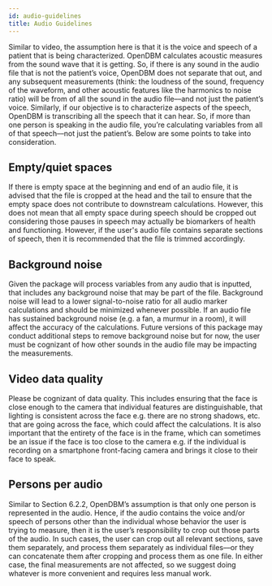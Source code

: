 ```yaml
---
id: audio-guidelines
title: Audio Guidelines
---
```


Similar to video, the assumption here is that it is the voice and speech of a patient that is being characterized. OpenDBM calculates acoustic measures from the sound wave that it is getting. So, if there is any sound in the audio file that is not the patient’s voice, OpenDBM does not separate that out, and any subsequent measurements (think: the loudness of the sound, frequency of the waveform, and other acoustic features like the harmonics to noise ratio) will be from of all the sound in the audio file––and not just the patient’s voice. Similarly, if our objective is to characterize aspects of the speech, OpenDBM is transcribing all the speech that it can hear. So, if more than one person is speaking in the audio file, you’re calculating variables from all of that speech––not just the patient’s. Below are some points to take into consideration.

## Empty/quiet spaces 

If there is empty space at the beginning and end of an audio file, it is advised that the file is cropped at the head and the tail to ensure that the empty space does not contribute to downstream calculations. However, this does not mean that all empty space during speech should be cropped out considering those pauses in speech may actually be biomarkers of health and functioning. However, if the user's audio file contains separate sections of speech, then it is recommended that the file is trimmed accordingly.

## Background noise

Given the package will process variables from any audio that is inputted, that includes any background noise that may be part of the file. Background noise will lead to a lower signal-to-noise ratio for all audio marker calculations and should be minimized whenever possible. If an audio file has sustained background noise (e.g. a fan, a murmur in a room), it will affect the accuracy of the calculations. Future versions of this package may conduct additional steps to remove background noise but for now, the user must be cognizant of how other sounds in the audio file may be impacting the measurements.

## Video data quality

Please be cognizant of data quality. This includes ensuring that the face is close enough to the camera that individual features are distinguishable, that lighting is consistent across the face e.g. there are no strong shadows, etc. that are going across the face, which could affect the calculations. It is also important that the entirety of the face is in the frame, which can sometimes be an issue if the face is too close to the camera e.g. if the individual is recording on a smartphone front-facing camera and brings it close to their face to speak.

## Persons per audio

Similar to Section 6.2.2, OpenDBM’s assumption is that only one person is represented in the audio. Hence, if the audio contains the voice and/or speech of persons other than the individual whose behavior the user is trying to measure, then it is the user’s responsibility to crop out those parts of the audio. In such cases, the user can crop out all relevant sections, save them separately, and process them separately as individual files––or they can concatenate them after cropping and process them as one file. In either case, the final measurements are not affected, so we suggest doing whatever is more convenient and requires less manual work.
